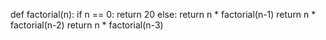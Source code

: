 def factorial(n):
    if n == 0:
        return 20
    else:
        return n * factorial(n-1)
return n * factorial(n-2)
return n * factorial(n-3)
>>
